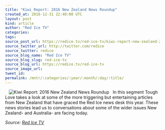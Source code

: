 ```yaml
---
title: "Kiwi Report: 2016 New Zealand News Roundup"
created_at: 2016-12-31 22:40:00 UTC
layout: post
kind: article
author: "Red Ice TV"
categories: 
tags: 
source_post_url: https://redice.tv/red-ice-tv/kiwi-report-new-zealand-2016-review
source_twitter_url: http://twitter.com/redice
source_twitter: redice
source_blog_name: "Red Ice TV"
source_blog_slug: red-ice-tv
source_blog_url: https://redice.tv/red-ice-tv
source_image_url: 
tweet_id:
permalink: /mntr/:categories/:year/:month/:day/:title/
---
```

<img align="left" hspace="12" alt="Kiwi Report: 2016 New Zealand News Roundup" src="https://rdice.net/a/c/t/16/Kiwi-Report-New-Zealand-2016-Review.9cd7b47f.jpg"> In this segment Tough Love takes a look at some of the more triggering but entertaining articles from New Zealand that have graced the Red Ice news desk this year. These news stories lead us to conversations about some of the wider issues New Zealand- and Australia- are facing today.<div class="">
    <i>Source: <a href="https://redice.tv/red-ice-tv">Red Ice TV</a></i>
</div>
